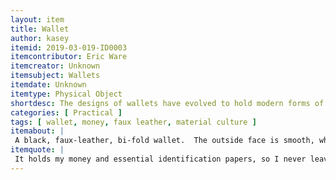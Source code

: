 ```yaml
---
layout: item
title: Wallet
author: kasey
itemid: 2019-03-019-ID0003
itemcontributor: Eric Ware
itemcreator: Unknown
itemsubject: Wallets
itemdate: Unknown
itemtype: Physical Object
shortdesc: The designs of wallets have evolved to hold modern forms of currency, such as debit cards, as well as physical cash. The wallet is also designed to hold identification in a useable matter, hence the clear plastic holder. The wallet is made of Faux leather which is a form of synthetic leather that was developed to mass produce leather materials in a durable, flexible, and leather imitating way.  
categories: [ Practical ]
tags: [ wallet, money, faux leather, material culture ]
itemabout: |
 A black, faux-leather, bi-fold wallet.  The outside face is smooth, while the inside face contains four tiered pockets on each side of the fold to hold business cards, credit cards, and the like.  The main pocket has a divider down the centre, so that one can separate cash from, e.g., receipts or coupons.  The outside face also has a small, slide-out holder, with a clear plastic pocket on one side (designed to hold an identification card of some sort), and several tiered pockets (similar to the ones inside the main device).
itemquote: |
 It holds my money and essential identification papers, so I never leave home without it.
---
```

